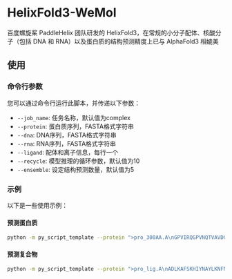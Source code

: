 # HelixFold3-WeMol

百度螺旋桨 PaddleHelix 团队研发的 HelixFold3，在常规的小分子配体、核酸分子（包括 DNA 和 RNA）以及蛋白质的结构预测精度上已与 AlphaFold3 相媲美

## 使用

### 命令行参数

您可以通过命令行运行此脚本，并传递以下参数：

- `--job_name`: 任务名称，默认值为complex
- `--protein`: 蛋白质序列，FASTA格式字符串
- `--dna`: DNA序列，FASTA格式字符串
- `--rna`: RNA序列，FASTA格式字符串
- `--ligand`: 配体和离子信息，每行一个
- `--recycle`: 模型推理的循环参数，默认值为10
- `--ensemble`: 设定结构预测数量，默认值为5

### 示例

以下是一些使用示例：

#### 预测蛋白质

```bash
python -m py_script_template --protein ">pro_300AA.A\nGPVIRQGPVNQTVAVDGTFVLSCVATGSPVPTILWRKDGVLVSTQDSRIKQLENGVLQIRYAKLGDTGRYTCIASTPSGEATWSAYIEVQ"
```

#### 预测复合物

```bash
python -m py_script_template --protein ">pro_lig.A\nADLKAFSKHIYNAYLKNFNMTKKKARSILTGKASHTAPFVIHDIETLWQAEKGLVWKQLVNGLPPYKEISVHVFYRCQCTTVETVRELTEFAKSIPSFSSLFLNDQVTLLKYGVHEAIFAMLASIVNKDGLLVANGSGFVTREFLRSLRKPFSDIIEPKFEFAVKFNALELDDSDLALFIAAIIILCGDRPGLMNVPRVEAIQDTILRALEFHLQANHPDAQYLFPKLLQKMADLRQLVTEHAQMMQRIKKTETETSLHPLLQEIYKDMY" --ligand "CC(=O)OC1C[NH+]2CCC1CC2\nCCD,ATP,HY3"
```
